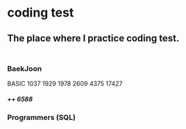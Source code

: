 # coding test <br>
## The place where I practice coding test. <br> <br>
 ### BaekJoon <br>
 BASIC 1037 1929 1978 2609 4375 17427 <br>
 ##### ++ 6588
 
 ### Programmers (SQL)
